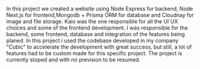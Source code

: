 In this project we created a website using Node Express for backend, Node Next.js for frontend,Mongodb + Prisma ORM for database and Cloudnay for image and file storage. Kaio was the one responsible for all the UI UX choices and some of the frontend development. I was responsible for the backend, some frontend, database and integration of the features being planed. In this project i used the codebase developed in my company "Cubic" to accelerate the development with great success, but still, a lot of features had to be custom made for this specific project. The project is currently stoped and with no prevision to be resumed.
